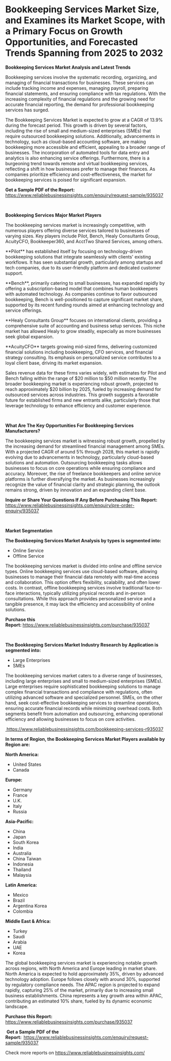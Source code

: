 <p><h1>Bookkeeping Services Market Size, and Examines its Market Scope, with a Primary Focus on Growth Opportunities, and Forecasted Trends Spanning from 2025 to 2032</h1></p><p><strong>Bookkeeping Services Market Analysis and Latest Trends</strong></p>
<p><p>Bookkeeping services involve the systematic recording, organizing, and managing of financial transactions for businesses. These services can include tracking income and expenses, managing payroll, preparing financial statements, and ensuring compliance with tax regulations. With the increasing complexity of financial regulations and the growing need for accurate financial reporting, the demand for professional bookkeeping services has surged.</p><p>The Bookkeeping Services Market is expected to grow at a CAGR of 13.9% during the forecast period. This growth is driven by several factors, including the rise of small and medium-sized enterprises (SMEs) that require outsourced bookkeeping solutions. Additionally, advancements in technology, such as cloud-based accounting software, are making bookkeeping more accessible and efficient, appealing to a broader range of businesses. The incorporation of automated tools for data entry and analytics is also enhancing service offerings. Furthermore, there is a burgeoning trend towards remote and virtual bookkeeping services, reflecting a shift in how businesses prefer to manage their finances. As companies prioritize efficiency and cost-effectiveness, the market for bookkeeping services is poised for significant expansion.</p></p>
<p><strong>Get a Sample PDF of the Report:&nbsp;</strong> <a href="https://www.reliablebusinessinsights.com/enquiry/request-sample/935037?utm_campaign=2534&utm_medium=2&utm_source=Github&utm_content=ia&utm_term=07032025&utm_id=bookkeeping-services">https://www.reliablebusinessinsights.com/enquiry/request-sample/935037</a></p>
<p>&nbsp;</p>
<p><strong>Bookkeeping Services Major Market Players</strong></p>
<p><p>The bookkeeping services market is increasingly competitive, with numerous players offering diverse services tailored to businesses of varying sizes. Key players include Pilot, Bench, Healy Consultants Group, AcuityCFO, Bookkeeper360, and AcctTwo Shared Services, among others.</p><p>**Pilot** has established itself by focusing on technology-driven bookkeeping solutions that integrate seamlessly with clients' existing workflows. It has seen substantial growth, particularly among startups and tech companies, due to its user-friendly platform and dedicated customer support.</p><p>**Bench**, primarily catering to small businesses, has expanded rapidly by offering a subscription-based model that combines human bookkeepers with automated technology. As companies continue to favor outsourced bookkeeping, Bench is well-positioned to capture significant market share, supported by its recent funding rounds aimed at enhancing technology and service offerings.</p><p>**Healy Consultants Group** focuses on international clients, providing a comprehensive suite of accounting and business setup services. This niche market has allowed Healy to grow steadily, especially as more businesses seek global expansion. </p><p>**AcuityCFO** targets growing mid-sized firms, delivering customized financial solutions including bookkeeping, CFO services, and financial strategy consulting. Its emphasis on personalized service contributes to a loyal client base, driving its market expansion.</p><p>Sales revenue data for these firms varies widely, with estimates for Pilot and Bench falling within the range of $20 million to $50 million recently. The broader bookkeeping market is experiencing robust growth, projected to reach approximately $20 billion by 2025, fueled by increasing demand for outsourced services across industries. This growth suggests a favorable future for established firms and new entrants alike, particularly those that leverage technology to enhance efficiency and customer experience.</p></p>
<p>&nbsp;</p>
<p><strong>What Are The Key Opportunities For Bookkeeping Services Manufacturers?</strong></p>
<p><p>The bookkeeping services market is witnessing robust growth, propelled by the increasing demand for streamlined financial management among SMEs. With a projected CAGR of around 5% through 2028, this market is rapidly evolving due to advancements in technology, particularly cloud-based solutions and automation. Outsourcing bookkeeping tasks allows businesses to focus on core operations while ensuring compliance and accuracy. Moreover, the rise of freelance bookkeepers and online service platforms is further diversifying the market. As businesses increasingly recognize the value of financial clarity and strategic planning, the outlook remains strong, driven by innovation and an expanding client base.</p></p>
<p><strong>Inquire or Share Your Questions If Any Before Purchasing This Report:</strong> <a href="https://www.reliablebusinessinsights.com/enquiry/pre-order-enquiry/935037?utm_campaign=2534&utm_medium=2&utm_source=Github&utm_content=ia&utm_term=07032025&utm_id=bookkeeping-services">https://www.reliablebusinessinsights.com/enquiry/pre-order-enquiry/935037</a></p>
<p>&nbsp;</p>
<p><strong>Market Segmentation</strong></p>
<p><strong>The Bookkeeping Services Market Analysis by types is segmented into:</strong></p>
<p><ul><li>Online Service</li><li>Offline Service</li></ul></p>
<p><p>The bookkeeping services market is divided into online and offline service types. Online bookkeeping services use cloud-based software, allowing businesses to manage their financial data remotely with real-time access and collaboration. This option offers flexibility, scalability, and often lower costs. In contrast, offline bookkeeping services involve traditional face-to-face interactions, typically utilizing physical records and in-person consultations. While this approach provides personalized service and a tangible presence, it may lack the efficiency and accessibility of online solutions.</p></p>
<p><strong>Purchase this Report:&nbsp;</strong><a href="https://www.reliablebusinessinsights.com/purchase/935037?utm_campaign=2534&utm_medium=2&utm_source=Github&utm_content=ia&utm_term=07032025&utm_id=bookkeeping-services">https://www.reliablebusinessinsights.com/purchase/935037</a></p>
<p>&nbsp;</p>
<p><strong>The Bookkeeping Services Market Industry Research by Application is segmented into:</strong></p>
<p><ul><li>Large Enterprises</li><li>SMEs</li></ul></p>
<p><p>The bookkeeping services market caters to a diverse range of businesses, including large enterprises and small to medium-sized enterprises (SMEs). Large enterprises require sophisticated bookkeeping solutions to manage complex financial transactions and compliance with regulations, often utilizing advanced software and specialized personnel. SMEs, on the other hand, seek cost-effective bookkeeping services to streamline operations, ensuring accurate financial records while minimizing overhead costs. Both segments benefit from automation and outsourcing, enhancing operational efficiency and allowing businesses to focus on core activities.</p></p>
<p><a href="https://www.reliablebusinessinsights.com/bookkeeping-services-r935037?utm_campaign=2534&utm_medium=2&utm_source=Github&utm_content=ia&utm_term=07032025&utm_id=bookkeeping-services">&nbsp;https://www.reliablebusinessinsights.com/bookkeeping-services-r935037</a></p>
<p><strong>In terms of Region, the Bookkeeping Services Market Players available by Region are:</strong></p>
<p>
    <p> <strong> North America: </strong>
        <ul>
            <li>United States</li>
            <li>Canada</li>
        </ul>
        </p> 
    <p> <strong> Europe: </strong>
        <ul>
            <li>Germany</li>
            <li>France</li>
            <li>U.K.</li>
            <li>Italy</li>
            <li>Russia</li>
        </ul>
        </p> 
    <p> <strong> Asia-Pacific: </strong>
        <ul>
            <li>China</li>
            <li>Japan</li>
            <li>South Korea</li>
            <li>India</li>
            <li>Australia</li>
            <li>China Taiwan</li>
            <li>Indonesia</li>
            <li>Thailand</li>
            <li>Malaysia</li>
        </ul>
        </p> 
    <p> <strong> Latin America: </strong>
        <ul>
            <li>Mexico</li>
            <li>Brazil</li>
            <li>Argentina Korea</li>
            <li>Colombia</li>
        </ul>
        </p> 
    <p> <strong> Middle East & Africa: </strong>
        <ul>
            <li>Turkey</li>
            <li>Saudi</li>
            <li>Arabia</li>
            <li>UAE</li>
            <li>Korea</li>
        </ul>
    </p>
    </p>
<p><p>The global bookkeeping services market is experiencing notable growth across regions, with North America and Europe leading in market share. North America is expected to hold approximately 35%, driven by advanced technology adoption. Europe follows closely with around 30%, supported by regulatory compliance needs. The APAC region is projected to expand rapidly, capturing 25% of the market, primarily due to increasing small business establishments. China represents a key growth area within APAC, contributing an estimated 10% share, fueled by its dynamic economic landscape.</p></p>
<p><strong>Purchase this Report: </strong><a href="https://www.reliablebusinessinsights.com/purchase/935037?utm_campaign=2534&utm_medium=2&utm_source=Github&utm_content=ia&utm_term=07032025&utm_id=bookkeeping-services">https://www.reliablebusinessinsights.com/purchase/935037</a></p>
<p>&nbsp;<strong>Get a Sample PDF of the Report:&nbsp;&nbsp;</strong><a href="https://www.reliablebusinessinsights.com/enquiry/request-sample/935037?utm_campaign=2534&utm_medium=2&utm_source=Github&utm_content=ia&utm_term=07032025&utm_id=bookkeeping-services">https://www.reliablebusinessinsights.com/enquiry/request-sample/935037</a></p>
<p><strong></strong></p>
<p>Check more reports on <a href="https://www.reliablebusinessinsights.com/?utm_campaign=2534&utm_medium=2&utm_source=Github&utm_content=ia&utm_term=07032025&utm_id=bookkeeping-services">https://www.reliablebusinessinsights.com/</a></p>
